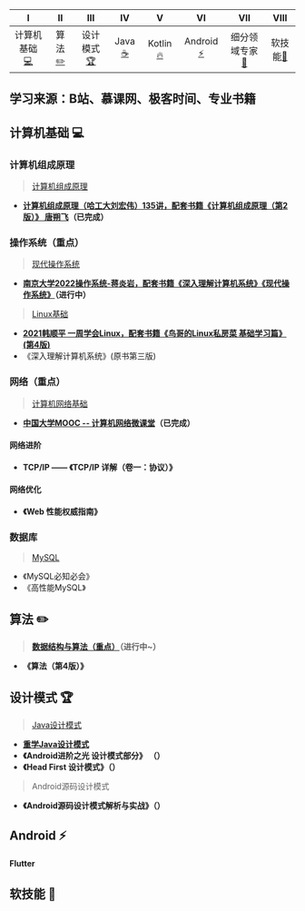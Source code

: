 | Ⅰ | Ⅱ | Ⅲ | Ⅳ | Ⅴ | Ⅵ | Ⅶ | Ⅷ |
| :--------: | :---------: | :---------: | :---------: | :---------: | :---------:| :---------: | :-------: |
| 计算机基础 [:computer:](#计算机基础-computer) | 算法 [:pencil2:](#算法-pencil2) | 设计模式 [:trophy:](#设计模式-trophy) | Java [:coffee:](#java-coffee) | Kotlin [:fire:](#kotlin-fire) | Android [:zap:](#android-zap) | 细分领域专家[:rocket:](#细分领域专家-rocket) | 软技能[:muscle:](#软技能-muscle) |

## 学习来源：B站、慕课网、极客时间、专业书籍

## 计算机基础 :computer:

### 计算机组成原理

> [计算机组成原理](https://github.com/ErenSnow/Computer-Basics/tree/main/%E8%AE%A1%E7%AE%97%E6%9C%BA%E7%BB%84%E6%88%90%E5%8E%9F%E7%90%86)

- **[计算机组成原理（哈工大刘宏伟）135讲，配套书籍《计算机组成原理（第2版）》 唐朔飞](https://www.bilibili.com/video/BV1t4411e7LH?spm_id_from=333.337.search-card.all.click&vd_source=b9607b769ef4faf531f90a5a176c497e)（已完成）**

### 操作系统（重点）
 
> [现代操作系统](https://github.com/ErenSnow/Computer-Basics/tree/main/%E6%93%8D%E4%BD%9C%E7%B3%BB%E7%BB%9F)
  
- **[南京大学2022操作系统-蒋炎岩，配套书籍《深入理解计算机系统》《现代操作系统》](https://www.bilibili.com/video/BV1Cm4y1d7Ur/?spm_id_from=333.788&vd_source=b9607b769ef4faf531f90a5a176c497e)（进行中）**

> [Linux基础](https://github.com/ErenSnow/Computer-Basics/tree/main/Linux%E5%9F%BA%E7%A1%80)

- **[2021韩顺平 一周学会Linux，配套书籍《鸟哥的Linux私房菜 基础学习篇》(第4版)](https://www.bilibili.com/video/BV1Sv411r7vd?p=1&vd_source=b9607b769ef4faf531f90a5a176c497e)**
- 《深入理解计算机系统》(原书第三版)

### 网络（重点）

> [计算机网络基础](https://juejin.cn/post/7219656530236735548)

- **[中国大学MOOC -- 计算机网络微课堂](https://www.icourse163.org/course/HNKJ-1461816178)（已完成）**

#### 网络进阶

- **TCP/IP —— 《TCP/IP 详解（卷一：协议）》**

#### 网络优化

- **《Web 性能权威指南》**

### 数据库

> [MySQL]()

- 《MySQL必知必会》
- 《高性能MySQL》

## 算法 :pencil2:

> **[数据结构与算法（重点）]()（进行中~）**

- **《算法（第4版）》**

## 设计模式 :trophy:

> [Java设计模式]()

- **[重学Java设计模式](https://github.com/fuzhengwei/CodeGuide/blob/master/docs/md/develop/design-pattern/2020-05-20-%E9%87%8D%E5%AD%A6Java%E8%AE%BE%E8%AE%A1%E6%A8%A1%E5%BC%8F%E3%80%8A%E5%AE%9E%E6%88%98%E5%B7%A5%E5%8E%82%E6%96%B9%E6%B3%95%E6%A8%A1%E5%BC%8F%E3%80%8B.md)**
- **《Android进阶之光 设计模式部分》 （）**
- **《Head First 设计模式》（）**

> Android源码设计模式

- **《Android源码设计模式解析与实战》（）**

## Android :zap:

#### Flutter

## 软技能 :muscle:

